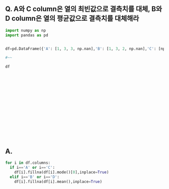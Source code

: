 <h2>Q. A와 C column은 열의 최빈값으로 결측치를 대체, B와 D column은 열의 평균값으로 결측치를 대체해라</h2>

```python
import numpy as np
import pandas as pd


df=pd.DataFrame({'A': [1, 3, 3, np.nan],'B': [1, 3, 2, np.nan],'C': [np.nan, np.nan, 3,4],'D': [np.nan, 3, np.nan, 5]})

#~~

df
```

<br><br><br><br><br><br><br><br><br><br><br><br>

<h2>A.</h2>

```python
for i in df.columns:
  if i=='A' or i=='C':
    df[i].fillna(df[i].mode()[0],inplace=True)
  elif i=='B' or i=='D':
    df[i].fillna(df[i].mean(),inplace=True)
```

